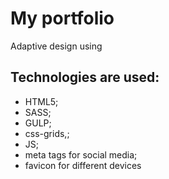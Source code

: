 # My portfolio

Adaptive design using

## Technologies are used:

- HTML5;
- SASS;
- GULP;
- css-grids,;
- JS;
- meta tags for social media;
- favicon for different devices
